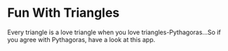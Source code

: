 # Fun With Triangles
Every triangle is a love triangle when you love triangles-Pythagoras...So if you agree with Pythagoras, have a look at this app.

